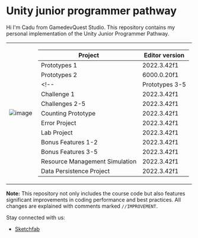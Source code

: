 # Unity junior programmer pathway

Hi I'm Cadu from GamedevQuest Studio.
This repository contains my personal implementation of the Unity Junior Programmer Pathway.

<table>
<tr><td>

![image](https://user-images.githubusercontent.com/29371222/183268015-de750773-6639-402f-a094-365b41ab5472.png)

</td><td>

| Project 	| Editor version 	|
|---	|---	|
| Prototypes 1	| 2022.3.42f1	|
| Prototypes 2	| 6000.0.20f1	|
<!-- | Prototypes 3-5 	| 2022.3.42f1 	|
| Challenge 1	| 2022.3.42f1	|
| Challenges 2-5	| 2022.3.42f1 	|
| Counting Prototype	| 2022.3.42f1	|
| Error Project	| 2022.3.42f1	|
| Lab Project 	| 2022.3.42f1 	|
| Bonus Features 1-2 	| 2022.3.42f1	|
| Bonus Features 3-5 	| 2022.3.42f1 	|
| Resource Management Simulation 	| 2022.3.42f1	|
| Data Persistence Project 	| 2022.3.42f1	| -->

</td></tr> </table>

**Note:** This repository not only includes the course code but also features significant improvements in coding performance and best practices. All changes are explained with comments marked `//IMPROVEMENT`.

Stay connected with us:
- [Sketchfab](https://sketchfab.com/gamedevquest)
